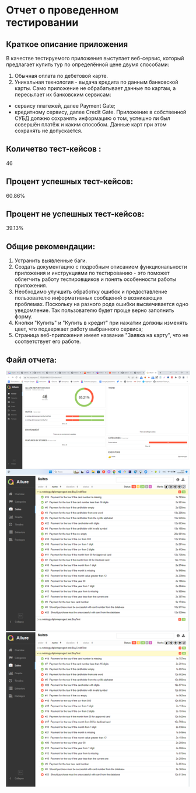 # Отчет о проведенном тестировании
## Краткое описание приложения
В качестве тестируемого приложения выступает веб-сервис, который предлагает купить тур по определённой цене двумя способами:
1. Обычная оплата по дебетовой карте. 
2. Уникальная технология - выдача кредита по данным банковской карты.
  Само приложение не обрабатывает данные по картам, а пересылает их банковским сервисам:
- сервису платежей, далее Payment Gate; 
- кредитному сервису, далее Credit Gate.
Приложение в собственной СУБД должно сохранять информацию о том, успешно ли был совершён платёж и каким способом. Данные карт при этом сохранять не допускается.
## Количетво тест-кейсов :
46
## Процент успешных тест-кейсов:
60.86%
## Процент не успешных тест-кейсов:
39.13%
## Общие рекомендации:
1. Устранить выявленные баги. 
2. Создать документацию с подробным описанием функциональности приложения и инструкциями по тестированию - это поможет облегчить работу тестировщиков и понять особенности работы приложения. 
3. Необходимо улучшить обработку ошибок и предоставление пользователю информативных сообщений о возникающих проблемах. Поскольку на разного рода ошибки высвечивается одно уведомление. Так пользователю будет проще верно заполнить форму. 
4. Кнопки "Купить" и "Купить в кредит" при нажатии должны изменять цвет, что подвержает работу выбранного сервиса; 
5. Страница веб-приложения имеет название "Заявка на карту", что не соответствует его работе.
## Файл отчета:
![img_3.png](img_3.png)
![img_4.png](img_4.png)
![img_5.png](img_5.png)